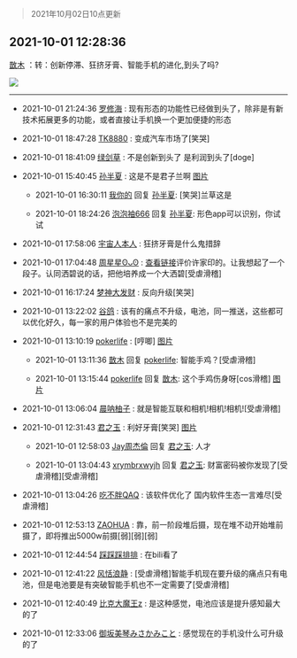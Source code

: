 > 2021年10月02日10点更新
<link rel="stylesheet" href="https://cdn.jsdelivr.net/gh/taotie6/sampleJSON@main/css/photo_show.css">
<meta name="referrer" content="no-referrer" />


 ## 2021-10-01 12:28:36 

 [㪚木](https://www.coolapk.com/feed/30385729?shareKey=YzEzOTRlZWE5ZjdiNjE1Njk1ZGE~) ：转：创新停滞、狂挤牙膏、智能手机的进化,到头了吗? 

<div class="album">
<img class="img-item" src="http://image.coolapk.com/feed/2021/1001/12/1081091_42219807_2515_2699@1080x542.jpeg" />
</div>

 ------- 

- 2021-10-01 21:24:36 [罗修海](uid=3774701) : 现有形态的功能性已经做到头了，除非是有新技术拓展更多的功能，或者直接让手机换一个更加便捷的形态 

- 2021-10-01 18:47:28 [TK8880](uid=4084500) : 变成汽车市场了[笑哭] 

- 2021-10-01 18:41:09 [绿剑草](uid=505482) : 不是创新到头了  是利润到头了[doge] 

- 2021-10-01 15:40:45 [孙半夏](uid=1851173) : 这是不是君子兰啊 [图片](http://image.coolapk.com/feed/2021/1001/15/1851173_4044_9639@826x1102.jpg)

    - 2021-10-01 16:30:11 [我你的](uid=3530668) 回复 [孙半夏](uid=1851173): [笑哭]兰草这是 

    - 2021-10-01 18:24:26 [泡泡袖666](uid=2844894) 回复 [孙半夏](uid=1851173): 形色app可以识别，你试试 

- 2021-10-01 17:58:06 [宇宙人本人](uid=1597114) : 狂挤牙膏是什么鬼措辞 

- 2021-10-01 17:04:48 [周星星ʘᴗʘ](uid=1078199) : <a class="feed-link-url" href="https://b23.tv/N0Qcqp" title="https://b23.tv/N0Qcqp" target="_blank" rel="nofollow">查看链接</a>评价许家印的。让我想起了一个段子。认同洒碧说的话，把他培养成一个大洒碧[受虐滑稽] 

- 2021-10-01 16:17:24 [梦神大发财](uid=14296465) : 反向升级[笑哭] 

- 2021-10-01 13:22:02 [谷鸽](uid=785729) : 该有的痛点不升级，电池，同一推送，这些都可以优化好久，每一家的用户体验也不是完美的 

- 2021-10-01 13:10:19 [pokerlife](uid=575409) : [哼唧] [图片](http://image.coolapk.com/feed/2021/1001/13/575409_768f3956_5018_4828@1977x4192.jpeg)

    - 2021-10-01 13:11:36 [㪚木](uid=1081091) 回复 [pokerlife](uid=575409): 智能手鸡？[受虐滑稽] 

    - 2021-10-01 13:15:44 [pokerlife](uid=575409) 回复 [㪚木](uid=1081091): 这个手鸡伤身呀[cos滑稽] [图片](http://image.coolapk.com/feed/2021/1001/13/575409_9a9fe857_5343_4603@583x600.jpeg)

- 2021-10-01 13:06:04 [晨呐柚子](uid=1956918) : 就是智能互联和相机!相机!相机![受虐滑稽] 

- 2021-10-01 12:31:43 [君之玉](uid=928858) : 利好牙膏[笑哭] [图片](http://image.coolapk.com/feed/2021/1001/12/928858_3c600005_2701_0086@1080x1194.jpeg)

    - 2021-10-01 12:58:03 [Jay周杰倫](uid=1010273) 回复 [君之玉](uid=928858): 人才 

    - 2021-10-01 13:04:43 [xrymbrxwyjh](uid=1710564) 回复 [君之玉](uid=928858): 财富密码被你发现了[受虐滑稽][受虐滑稽] 

- 2021-10-01 13:04:26 [吃不胖QAQ](uid=2739014) : 该软件优化了 国内软件生态一言难尽[受虐滑稽] 

- 2021-10-01 12:53:13 [ZAOHUA](uid=1930793) : 靠，前一阶段堆后摄，现在堆不动开始堆前摄了，即将推出5000w前摄[弱][弱][弱] 

- 2021-10-01 12:44:54 [踩踩踩排排](uid=4960897) : 在bili看了 

- 2021-10-01 12:41:22 [风恬浪静](uid=2415886) : [受虐滑稽]智能手机现在要升级的痛点只有电池，但是电池要是有突破智能手机也不一定需要了[受虐滑稽] 

- 2021-10-01 12:40:49 [比克大魔王z](uid=824574) : 是这种感觉，电池应该是提升感知最大的了 

- 2021-10-01 12:33:06 [御坂美琴みさかみこと](uid=2289651) : 感觉现在的手机没什么可升级的了 

